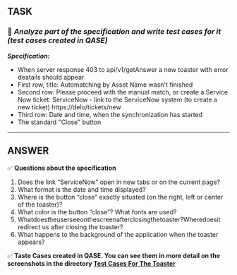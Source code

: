 ## **TASK**
### 📝 *Analyze part of the specification and write test cases for it (test cases created in QASE)*

***Specification:***

+ When server response 403 to api/v1/getAnswer a new toaster with error deatails should appear
+ First row, title: Automatching by Asset Name wasn't finished
+ Second row: Please proceed with the manual match, or create a Service Now ticket. ServiceNow - link to the ServiceNow system (to create a new ticket) https://delo/tickets/new
+ Third row: Date and time, when the synchronization has started 
+ The standard "Close" button
___
## **ANSWER**
:white_check_mark: **Questions about the specification**
1. Does the link “ServiceNow” open in new tabs or on the current page?
2. What format is the date and time displayed?
3. Where is the button “close” exactly situated (on the right, left or center of the
toaster)?
4. What color is the button “close”? What fonts are used?
5. Whatdoestheuserseeonthescreenafterclosingthetoaster?Wheredoesit
redirect us after closing the toaster?
6. What happens to the background of the application when the toaster
appears?

:white_check_mark: **Taste Cases created in QASE. You can see them in more detail on the screenshots in the directory [Test Cases For The Toaster](https://github.com/qasvitlana/TestCases_ForTheToaster/tree/main/Test%20cases%20for%20a%20toaster)**

